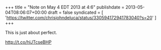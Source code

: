 +++
title = "Note on May 4 EDT 2013 at 4:6"
publishdate = 2013-05-04T08:06:07+00:00
draft = false
syndicated = [ 'https://twitter.com/chrisjohndeluca/status/330594172941783040?s=20' ]
+++

This is just about perfect. 

http://t.co/hlJTcseBHP
